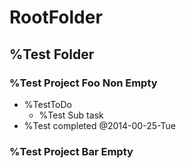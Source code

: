 # RootFolder

## %Test Folder

### %Test Project Foo Non Empty

- %TestToDo
  - %Test Sub task
- %Test completed @2014-00-25-Tue

### %Test Project Bar Empty

